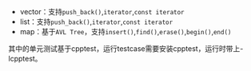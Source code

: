 

* vector：支持`push_back()`,`iterator`,`const iterator`   
* list：支持`push_back()`,`iterator`,`const iterator`   
* map：基于`AVL Tree`，支持`insert()`,`find()`,`erase()`,`begin()`,`end()`   


其中的单元测试基于cpptest，运行testcase需要安装cpptest，运行时带上-lcpptest。